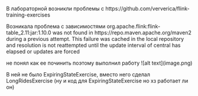<p>В лабораторной возникли проблемы с https://github.com/ververica/flink-training-exercises </p>
<p>Возникала проблема с зависимостями  org.apache.flink:flink-table_2.11:jar:1.10.0 was not found in https://repo.maven.apache.org/maven2 during a previous attempt. This failure was cached in the local repository and resolution is not reattempted until the update interval of central has elapsed or updates are forced</p>

<p>не понял как ее починить поэтому выполнил работу ![alt text](image.png)</p>

<p>В ней не было ExpiringStateExercise, вместо него сделал LongRidesExercise (ну и код для ExpiringStateExercise но хз работает ли он)</p>